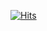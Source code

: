 [![Hits](https://hits.seeyoufarm.com/api/count/incr/badge.svg?url=https%3A%2F%2Fgithub.com%2Fkimyoujeong&count_bg=%23F7CAC9&title_bg=%2392A8D1&icon=&icon_color=%23E7E7E7&title=Visit&edge_flat=false)](https://hits.seeyoufarm.com)
